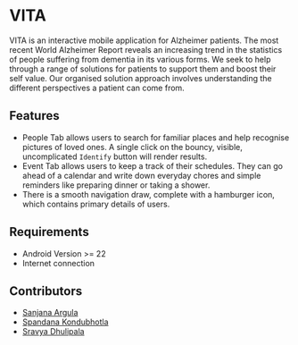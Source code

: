 # VITA

VITA is an interactive mobile application for Alzheimer patients. The
most recent World Alzheimer Report reveals an increasing trend in the
statistics of people suffering from dementia in its various forms. We
seek to help through a range of solutions for patients to support them
and boost their self value. Our organised solution approach involves
understanding the different perspectives a patient can come from.

Features 
-
-   People Tab allows users to search for familiar places and help
    recognise pictures of loved ones. A single click on the bouncy,
    visible, uncomplicated `Identify` button will render results.
-   Event Tab allows users to keep a track of their schedules. They can
    go ahead of a calendar and write down everyday chores and simple
    reminders like preparing dinner or taking a shower.
-   There is a smooth navigation draw, complete with a hamburger icon,
    which contains primary details of users.

Requirements
-
-   Android Version >= 22
-   Internet connection

Contributors
-   
-   [Sanjana Argula](https://github.com/sanjanaargula)
-   [Spandana Kondubhotla](https://github.com/SpandanaVenugopal)
-   [Sravya Dhulipala](https://github.com/sravyadhulipala)


